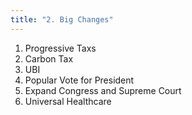 ```yaml
---
title: "2. Big Changes"
---
```



   1. Progressive Taxs
   2. Carbon Tax
   3. UBI
   4. Popular Vote for President
   5. Expand Congress and Supreme Court
   6. Universal Healthcare
